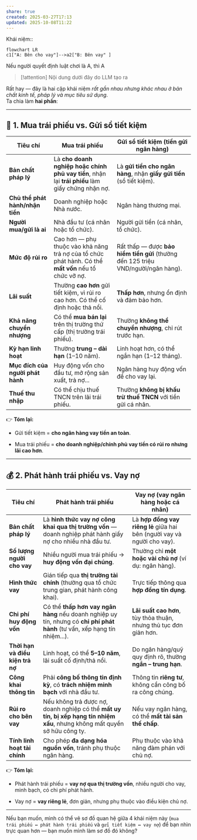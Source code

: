 ```yaml
---
share: true
created: 2025-03-27T17:13
updated: 2025-10-08T11:22
---
```

Khái niệm:: 
```mermaid
flowchart LR
c1["A: Bên cho vay"]-->a2["B: Bên vay" ]
```
Nếu người quyết định luật chơi là A, thì A 


> [!attention] Nội dung dưới đây do LLM tạo ra

Rất hay — đây là hai cặp khái niệm _rất gần nhau nhưng khác nhau ở bản chất kinh tế, pháp lý và mục tiêu sử dụng_.  
Ta chia làm **hai phần**:

---

## 🏦 1. **Mua trái phiếu vs. Gửi sổ tiết kiệm**

|Tiêu chí|**Mua trái phiếu**|**Gửi sổ tiết kiệm (tiền gửi ngân hàng)**|
|---|---|---|
|**Bản chất pháp lý**|Là **cho doanh nghiệp hoặc chính phủ vay tiền**, nhận lại **trái phiếu** làm giấy chứng nhận nợ.|Là **gửi tiền cho ngân hàng**, nhận **giấy gửi tiền** (sổ tiết kiệm).|
|**Chủ thể phát hành/nhận tiền**|Doanh nghiệp hoặc Nhà nước.|Ngân hàng thương mại.|
|**Người mua/gửi là ai**|Nhà đầu tư (cá nhân hoặc tổ chức).|Người gửi tiền (cá nhân, tổ chức).|
|**Mức độ rủi ro**|Cao hơn — phụ thuộc vào khả năng trả nợ của tổ chức phát hành. Có thể **mất vốn** nếu tổ chức vỡ nợ.|Rất thấp — được **bảo hiểm tiền gửi** (thường đến 125 triệu VND/người/ngân hàng).|
|**Lãi suất**|Thường **cao hơn** gửi tiết kiệm, vì rủi ro cao hơn. Có thể cố định hoặc thả nổi.|**Thấp hơn**, nhưng ổn định và đảm bảo hơn.|
|**Khả năng chuyển nhượng**|Có thể **mua bán lại** trên thị trường thứ cấp (thị trường trái phiếu).|Thường **không thể chuyển nhượng**, chỉ rút trước hạn.|
|**Kỳ hạn linh hoạt**|Thường **trung – dài hạn** (1–10 năm).|Linh hoạt hơn, có thể ngắn hạn (1–12 tháng).|
|**Mục đích của người phát hành**|Huy động vốn cho đầu tư, mở rộng sản xuất, trả nợ...|Ngân hàng huy động vốn để cho vay lại.|
|**Thuế thu nhập**|Có thể chịu thuế TNCN trên lãi trái phiếu.|Thường **không bị khấu trừ thuế TNCN** với tiền gửi cá nhân.|

👉 **Tóm lại:**

- Gửi tiết kiệm = **cho ngân hàng vay tiền an toàn**.
    
- Mua trái phiếu = **cho doanh nghiệp/chính phủ vay tiền có rủi ro nhưng lãi cao hơn**.
    

---

## 💰 2. **Phát hành trái phiếu vs. Vay nợ**

|Tiêu chí|**Phát hành trái phiếu**|**Vay nợ (vay ngân hàng hoặc cá nhân)**|
|---|---|---|
|**Bản chất pháp lý**|Là **hình thức vay nợ công khai qua thị trường vốn** — doanh nghiệp phát hành giấy nợ cho nhiều nhà đầu tư.|Là **hợp đồng vay riêng lẻ** giữa hai bên (người vay và người cho vay).|
|**Số lượng người cho vay**|Nhiều người mua trái phiếu → **huy động vốn đại chúng**.|Thường chỉ **một hoặc vài chủ nợ** (ví dụ: ngân hàng).|
|**Hình thức vay**|Gián tiếp qua **thị trường tài chính** (thường qua tổ chức trung gian, phát hành công khai).|Trực tiếp thông qua **hợp đồng tín dụng**.|
|**Chi phí huy động vốn**|Có thể **thấp hơn vay ngân hàng** nếu doanh nghiệp uy tín, nhưng có **chi phí phát hành** (tư vấn, xếp hạng tín nhiệm...).|**Lãi suất cao hơn**, tùy thỏa thuận, nhưng thủ tục đơn giản hơn.|
|**Thời hạn và điều kiện trả nợ**|Linh hoạt, có thể **5–10 năm**, lãi suất cố định/thả nổi.|Do ngân hàng/quỹ quy định rõ, thường **ngắn – trung hạn**.|
|**Công khai thông tin**|Phải **công bố thông tin định kỳ**, có **trách nhiệm minh bạch** với nhà đầu tư.|Thông tin **riêng tư**, không cần công bố ra công chúng.|
|**Rủi ro cho bên vay**|Nếu không trả được nợ, doanh nghiệp có thể **mất uy tín, bị xếp hạng tín nhiệm xấu**, nhưng không mất quyền sở hữu công ty.|Nếu vay ngân hàng, có thể **mất tài sản thế chấp**.|
|**Tính linh hoạt tài chính**|Cho phép **đa dạng hóa nguồn vốn**, tránh phụ thuộc ngân hàng.|Phụ thuộc vào khả năng đàm phán với chủ nợ.|

👉 **Tóm lại:**

- Phát hành trái phiếu = **vay nợ qua thị trường vốn**, nhiều người cho vay, minh bạch, có chi phí phát hành.
    
- Vay nợ = **vay riêng lẻ**, đơn giản, nhưng phụ thuộc vào điều kiện chủ nợ.
    

---

Nếu bạn muốn, mình có thể vẽ sơ đồ quan hệ giữa 4 khái niệm này (`mua trái phiếu ↔ phát hành trái phiếu` và `gửi tiết kiệm ↔ vay nợ`) để bạn nhìn trực quan hơn — bạn muốn mình làm sơ đồ đó không?